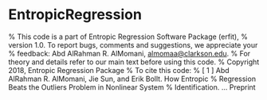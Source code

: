 # EntropicRegression
% This code is a part of Entropic Regression Software Package (erfit),
% version 1.0. To report bugs, comments and suggestions, we appreciate your
% feedback:  Abd AlRahman R. AlMomani, almomaa@clarkson.edu.
% For theory and details refer to our main text before using this code.
%  Copyright 2018, Entropic Regression Package
%  To cite this code:
%  [ 1 ] Abd AlRahman R. AlMomani, Jie Sun, and Erik Bollt. How Entropic 
%        Regression Beats the Outliers Problem in Nonlinear System 
%        Identification. ... Preprint
